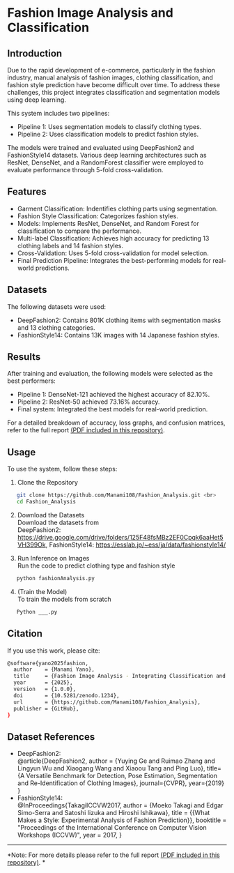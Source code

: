 # Fashion Image Analysis and Classification
## Introduction
Due to the rapid development of e-commerce, particularly in the fashion industry, manual analysis of fashion images, clothing classification, and fashion style prediction have become difficult over time. To address these challenges, this project integrates classification and segmentation models using deep learning. <br>

This system includes two pipelines:
- Pipeline 1: Uses segmentation models to classify clothing types.
- Pipeline 2: Uses classification models to predict fashion styles.
  
The models were trained and evaluated using DeepFashion2 and FashionStyle14 datasets. Various deep learning architectures such as ResNet, DenseNet, and a RandomForest classifier were employed to evaluate performance through 5-fold cross-validation.

## Features
- Garment Classification: Indentifies clothing parts using segmentation.
- Fashion Style Classification: Categorizes fashion styles.
- Models: Implements ResNet, DenseNet, and Random Forest for classification to compare the performance.
- Multi-label Classification: Achieves high accuracy for predicting 13 clothing labels and 14 fashion styles.
- Cross-Validation: Uses 5-fold cross-validation for model selection.
- Final Prediction Pipeline: Integrates the best-performing models for real-world predictions.

## Datasets
The following datasets were used:
- DeepFashion2: Contains 801K clothing items with segmentation masks and 13 clothing categories.
- FashionStyle14: Contains 13K images with 14 Japanese fashion styles.

## Results
After training and evaluation, the following models were selected as the best performers:
- Pipeline 1: DenseNet-121 achieved the highest accuracy of 82.10%.
- Pipeline 2: ResNet-50 achieved 73.16% accuracy.
- Final system: Integrated the best models for real-world prediction.

For a detailed breakdown of accuracy, loss graphs, and confusion matrices, refer to the full report [(PDF included in this repository)](https://github.com/Manami108/Fashion_Analysis/blob/main/fashionAnalysis.pdf).

## Usage
To use the system, follow these steps:
1. Clone the Repository <br>
```bash
   git clone https://github.com/Manami108/Fashion_Analysis.git <br>
   cd Fashion_Analysis
```


2. Download the Datasets <br>
   Download the datasets from <br>
   DeepFashion2:  https://drive.google.com/drive/folders/125F48fsMBz2EF0Cpqk6aaHet5VH399Ok,
   FashionStyle14: https://esslab.jp/~ess/ja/data/fashionstyle14/
   
3. Run Inference on Images <br>
   Run the code to predict clothing type and fashion style <br>
```bash
   python fashionAnalysis.py
```

4. (Train the Model) <br>
   To train the models from scratch <br>
```bash
   Python ___.py
```

## Citation 
If you use this work, please cite: <br>
```bash
@software{yano2025fashion,
  author    = {Manami Yano},
  title     = {Fashion Image Analysis - Integrating Classification and Segmentation Models},
  year      = {2025},
  version   = {1.0.0},
  doi       = {10.5281/zenodo.1234},
  url       = {https://github.com/Manami108/Fashion_Analysis},
  publisher = {GitHub},
}
```

## Dataset References
- DeepFashion2: <br>
  @article{DeepFashion2,
  author = {Yuying Ge and Ruimao Zhang and Lingyun Wu and Xiaogang Wang and Xiaoou Tang and Ping Luo},
  title={A Versatile Benchmark for Detection, Pose Estimation, Segmentation and Re-Identification of Clothing Images},
  journal={CVPR},
  year={2019}
  }
- FashionStyle14: <br>
  @InProceedings{TakagiICCVW2017,
  author    = {Moeko Takagi and Edgar Simo-Serra and Satoshi Iizuka and Hiroshi Ishikawa},
  title     = {{What Makes a Style: Experimental Analysis of Fashion Prediction}},
  booktitle = "Proceedings of the International Conference on Computer Vision Workshops (ICCVW)",
  year      = 2017,
  }

---
*Note: For more details please refer to the full report [(PDF included in this repository)](https://github.com/Manami108/Fashion_Analysis/blob/main/fashionAnalysis.pdf). *
